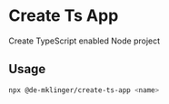 # Create Ts App

Create TypeScript enabled Node project

## Usage

```bash
npx @de-mklinger/create-ts-app <name>
```
